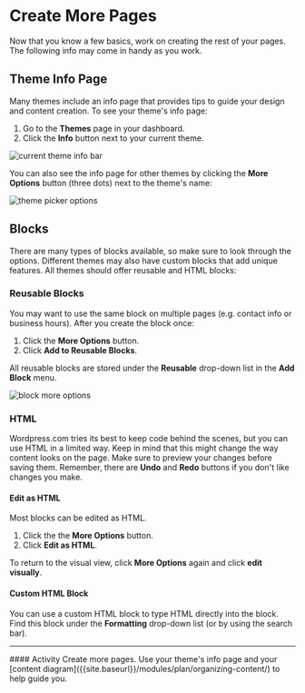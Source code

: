 # Create More Pages
Now that you know a few basics, work on creating the rest of your pages. The following info may come in handy as you work.

## Theme Info Page
Many themes include an info page that provides tips to guide your design and content creation. To see your theme's info page:
1. Go to the **Themes** page in your dashboard.
1. Click the **Info** button next to your current theme.

<img src="{{site.baseurl}}/img/wordpress/theme_current.png" alt="current theme info bar">

You can also see the info page for other themes by clicking the **More Options** button (three dots) next to the theme's name:

<img src="{{site.baseurl}}/img/wordpress/theme_picker-options.png" alt="theme picker options">

## Blocks
There are many types of blocks available, so make sure to look through the options. Different themes may also have custom blocks that add unique features. All themes should offer reusable and HTML blocks:

### Reusable Blocks
You may want to use the same block on multiple pages (e.g. contact info or business hours). After you create the block once:
1. Click the **More Options** button.
1. Click **Add to Reusable Blocks**.

All reusable blocks are stored under the **Reusable** drop-down list in the **Add Block** menu.

<img src="{{site.baseurl}}/img/wordpress/block-more-options.png" alt="block more options">

### HTML
Wordpress.com tries its best to keep code behind the scenes, but you can use HTML in a limited way. Keep in mind that this might change the way content looks on the page. Make sure to preview your changes before saving them. Remember, there are **Undo** and **Redo** buttons if you don't like changes you make.

#### Edit as HTML
Most blocks can be edited as HTML.
1. Click the the **More Options** button.
1. Click **Edit as HTML**.

To return to the visual view, click **More Options** again and click **edit visually**.

#### Custom HTML Block
You can use a custom HTML block to type HTML directly into the block. Find this block under the **Formatting** drop-down list (or by using the search bar).

<hr>
#### Activity
Create more pages. Use your theme's info page and your [content diagram]({{site.baseurl}}/modules/plan/organizing-content/) to help guide you.

